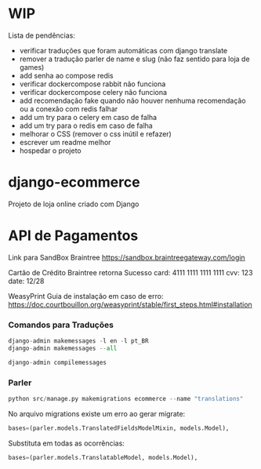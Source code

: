 # WIP
Lista de pendências:
- verificar traduções que foram automáticas com django translate
- remover a tradução parler de name e slug (não faz sentido para loja de games)
- add senha ao compose redis
- verificar dockercompose rabbit não funciona
- verificar dockercompose celery não funciona
- add recomendação fake quando não houver nenhuma recomendação ou a conexão com redis falhar
- add um try para o celery em caso de falha
- add um try para o redis em caso de falha
- melhorar o CSS (remover o css inútil e refazer)
- escrever um readme melhor
- hospedar o projeto

# django-ecommerce
Projeto de loja online criado com Django


# API de Pagamentos
Link para SandBox Braintree
https://sandbox.braintreegateway.com/login

Cartão de Crédito Braintree retorna Sucesso
card: 4111 1111 1111 1111
cvv: 123
date: 12/28

WeasyPrint
Guia de instalação em caso de erro:
https://doc.courtbouillon.org/weasyprint/stable/first_steps.html#installation


### Comandos para Traduções

```python
django-admin makemessages -l en -l pt_BR
django-admin makemessages --all
```
```python
django-admin compilemessages 
```

### Parler

```python
python src/manage.py makemigrations ecommerce --name "translations"
```

No arquivo migrations existe um erro ao gerar migrate:
```python
bases=(parler.models.TranslatedFieldsModelMixin, models.Model),
```
Substituta em todas as ocorrências:
```python
bases=(parler.models.TranslatableModel, models.Model),
```

